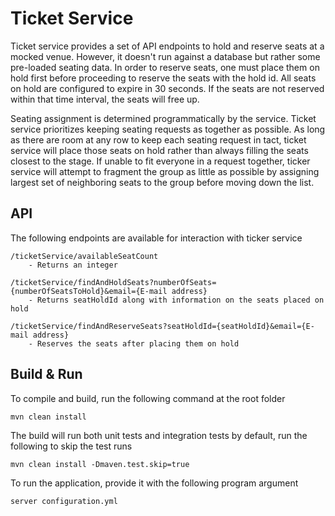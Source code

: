 Ticket Service
==============

Ticket service provides a set of API endpoints to hold and reserve seats at a mocked venue. However, it doesn't
run against a database but rather some pre-loaded seating data. In order to reserve seats, one must place them on
hold first before proceeding to reserve the seats with the hold id. All seats on hold are configured to expire in
30 seconds. If the seats are not reserved within that time interval, the seats will free up.

Seating assignment is determined programmatically by the service. Ticket service prioritizes keeping seating requests
as together as possible. As long as there are room at any row to keep each seating request in tact, ticket service
will place those seats on hold rather than always filling the seats closest to the stage. If unable to fit everyone
in a request together, ticker service will attempt to fragment the group as little as possible by assigning largest
set of neighboring seats to the group before moving down the list.

API
---
The following endpoints are available for interaction with ticker service

    /ticketService/availableSeatCount
        - Returns an integer

    /ticketService/findAndHoldSeats?numberOfSeats={numberOfSeatsToHold}&email={E-mail address}
        - Returns seatHoldId along with information on the seats placed on hold

    /ticketService/findAndReserveSeats?seatHoldId={seatHoldId}&email={E-mail address}
        - Reserves the seats after placing them on hold

Build & Run
---
To compile and build, run the following command at the root folder

    mvn clean install

The build will run both unit tests and integration tests by default, run the following to skip the test runs

    mvn clean install -Dmaven.test.skip=true

To run the application, provide it with the following program argument

    server configuration.yml

